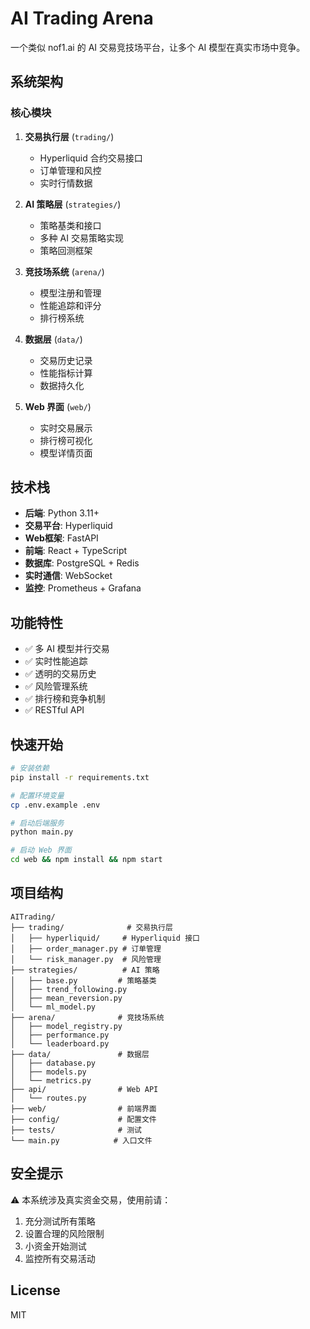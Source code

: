 # AI Trading Arena

一个类似 nof1.ai 的 AI 交易竞技场平台，让多个 AI 模型在真实市场中竞争。

## 系统架构

### 核心模块

1. **交易执行层** (`trading/`)
   - Hyperliquid 合约交易接口
   - 订单管理和风控
   - 实时行情数据

2. **AI 策略层** (`strategies/`)
   - 策略基类和接口
   - 多种 AI 交易策略实现
   - 策略回测框架

3. **竞技场系统** (`arena/`)
   - 模型注册和管理
   - 性能追踪和评分
   - 排行榜系统

4. **数据层** (`data/`)
   - 交易历史记录
   - 性能指标计算
   - 数据持久化

5. **Web 界面** (`web/`)
   - 实时交易展示
   - 排行榜可视化
   - 模型详情页面

## 技术栈

- **后端**: Python 3.11+
- **交易平台**: Hyperliquid
- **Web框架**: FastAPI
- **前端**: React + TypeScript
- **数据库**: PostgreSQL + Redis
- **实时通信**: WebSocket
- **监控**: Prometheus + Grafana

## 功能特性

- ✅ 多 AI 模型并行交易
- ✅ 实时性能追踪
- ✅ 透明的交易历史
- ✅ 风险管理系统
- ✅ 排行榜和竞争机制
- ✅ RESTful API

## 快速开始

```bash
# 安装依赖
pip install -r requirements.txt

# 配置环境变量
cp .env.example .env

# 启动后端服务
python main.py

# 启动 Web 界面
cd web && npm install && npm start
```

## 项目结构

```
AITrading/
├── trading/              # 交易执行层
│   ├── hyperliquid/     # Hyperliquid 接口
│   ├── order_manager.py # 订单管理
│   └── risk_manager.py  # 风险管理
├── strategies/          # AI 策略
│   ├── base.py         # 策略基类
│   ├── trend_following.py
│   ├── mean_reversion.py
│   └── ml_model.py
├── arena/              # 竞技场系统
│   ├── model_registry.py
│   ├── performance.py
│   └── leaderboard.py
├── data/               # 数据层
│   ├── database.py
│   ├── models.py
│   └── metrics.py
├── api/                # Web API
│   └── routes.py
├── web/                # 前端界面
├── config/             # 配置文件
├── tests/              # 测试
└── main.py            # 入口文件
```

## 安全提示

⚠️ 本系统涉及真实资金交易，使用前请：
1. 充分测试所有策略
2. 设置合理的风险限制
3. 小资金开始测试
4. 监控所有交易活动

## License

MIT


